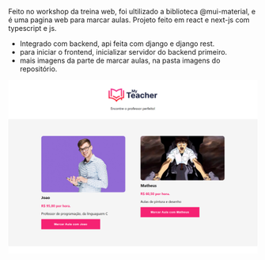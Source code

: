 Feito no workshop da treina web, foi ultilizado a biblioteca @mui-material, e é uma pagina web para marcar aulas.
Projeto feito em react e next-js com typescript e js.
- Integrado com backend, api feita com django e django rest.
- para iniciar o frontend, inicializar servidor do backend primeiro.
- mais imagens da parte de marcar aulas, na pasta imagens do repositório.

<span align='center'>

<img src="/imagens/localhost_3000_(iPad Air).png" alt="pagina principal">

</span>



